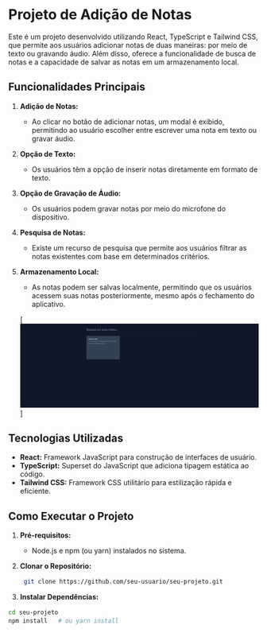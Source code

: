 # Projeto de Adição de Notas

Este é um projeto desenvolvido utilizando React, TypeScript e Tailwind CSS, que permite aos usuários adicionar notas de duas maneiras: por meio de texto ou gravando áudio. Além disso, oferece a funcionalidade de busca de notas e a capacidade de salvar as notas em um armazenamento local.

## Funcionalidades Principais

1. **Adição de Notas:**

   - Ao clicar no botão de adicionar notas, um modal é exibido, permitindo ao usuário escolher entre escrever uma nota em texto ou gravar áudio.

2. **Opção de Texto:**

   - Os usuários têm a opção de inserir notas diretamente em formato de texto.

3. **Opção de Gravação de Áudio:**

   - Os usuários podem gravar notas por meio do microfone do dispositivo.

4. **Pesquisa de Notas:**

   - Existe um recurso de pesquisa que permite aos usuários filtrar as notas existentes com base em determinados critérios.

5. **Armazenamento Local:**

   - As notas podem ser salvas localmente, permitindo que os usuários acessem suas notas posteriormente, mesmo após o fechamento do aplicativo.

   [<img src="./design/notes.gif" alt="gif do projeto">]

## Tecnologias Utilizadas

- **React:** Framework JavaScript para construção de interfaces de usuário.
- **TypeScript:** Superset do JavaScript que adiciona tipagem estática ao código.
- **Tailwind CSS:** Framework CSS utilitário para estilização rápida e eficiente.

## Como Executar o Projeto

1. **Pré-requisitos:**

   - Node.js e npm (ou yarn) instalados no sistema.

2. **Clonar o Repositório:**
   ```bash
    git clone https://github.com/seu-usuario/seu-projeto.git
   ```
3. **Instalar Dependências:**

```bash
cd seu-projeto
npm install   # ou yarn install
```
